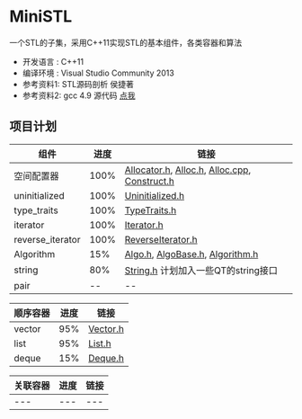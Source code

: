 # MiniSTL
  一个STL的子集，采用C++11实现STL的基本组件，各类容器和算法
* 开发语言 :  C++11
* 编译环境 :  Visual Studio Community 2013
* 参考资料1:  STL源码剖析 侯捷著
* 参考资料2:  gcc 4.9 源代码 [点我](https://github.com/gcc-mirror/gcc/tree/master/libstdc%2B%2B-v3/include)

## 项目计划

|组件|进度|链接|
|---|---|---|
|空间配置器|100%|[Allocator.h](MiniSTL/Allocator.h), [Alloc.h](MiniSTL/Alloc.h), [Alloc.cpp](MiniSTL/Alloc.cpp), [Construct.h](MiniSTL/Construct.h)|
|uninitialized|100%|[Uninitialized.h](MiniSTL/Uninitialized.h)|
|type_traits|100%|[TypeTraits.h](MiniSTL/TypeTraits.h)|
|iterator|100%|[Iterator.h](MiniSTL/Iterator.h)|
|reverse_iterator|100%|[ReverseIterator.h](MiniSTL/ReverseIterator.h)|
|Algorithm|15%|[Algo.h](MiniSTL/Algo.h), [AlgoBase.h](MiniSTL/AlgoBase.h), [Algorithm.h](MiniSTL/Algorithm.h)|
|string|80%|[String.h](MiniSTL/String.h) 计划加入一些QT的string接口|
|pair|--|--|

|顺序容器|进度|链接|
|---|---|---|
|vector|95%|[Vector.h](MiniSTL/Vector.h)|
|list|95%|[List.h](MiniSTL/List.h)|
|deque|15%|[Deque.h](MiniSTL/Deque.h)|

|关联容器|进度|链接|
|---|---|---|
|---|---|---|
